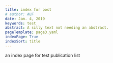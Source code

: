 ```yaml
---
title: index for post 
# author: AUF
date: Jan. 4, 2019
keywords: test
abstract: A silly text not needing an abstract.
pageTemplate: page3.yaml
indexPage: True 
indexSort: title
---
```


an index page for test publication list




